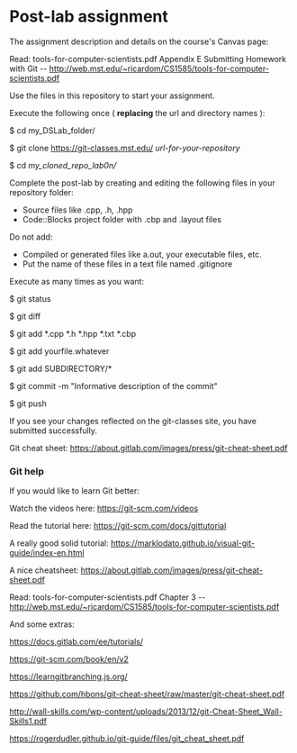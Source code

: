 Post-lab assignment
==============================

The assignment description and details on the course's Canvas page:

Read: tools-for-computer-scientists.pdf Appendix E Submitting Homework with Git -- http://web.mst.edu/~ricardom/CS1585/tools-for-computer-scientists.pdf

Use the files in this repository to start your assignment.

Execute the following once ( **replacing** the url and directory names ):

$ cd my_DSLab_folder/

$ git clone https://git-classes.mst.edu/ _url-for-your-repository_

$ cd _my_cloned_repo_lab0n/_

Complete the post-lab by creating and editing the following files in your repository folder:
* Source files like .cpp, .h, .hpp
* Code::Blocks project folder with .cbp and .layout files


Do not add:
* Compiled or generated files like a.out, your executable files, etc.
* Put the name of these files in a text file named .gitignore

Execute as many times as you want:

$ git status

$ git diff

$ git add *.cpp *.h *.hpp *.txt *.cbp

$ git add yourfile.whatever

$ git add SUBDIRECTORY/*

$ git commit -m "Informative description of the commit"

$ git push

If you see your changes reflected on the git-classes site, you have submitted successfully.

Git cheat sheet: https://about.gitlab.com/images/press/git-cheat-sheet.pdf


### Git help
If you would like to learn Git better:

Watch the videos here: https://git-scm.com/videos

Read the tutorial here: https://git-scm.com/docs/gittutorial

A really good solid tutorial: https://marklodato.github.io/visual-git-guide/index-en.html

A nice cheatsheet: https://about.gitlab.com/images/press/git-cheat-sheet.pdf

Read: tools-for-computer-scientists.pdf Chapter 3 -- http://web.mst.edu/~ricardom/CS1585/tools-for-computer-scientists.pdf

And some extras:

https://docs.gitlab.com/ee/tutorials/

https://git-scm.com/book/en/v2

https://learngitbranching.js.org/

https://github.com/hbons/git-cheat-sheet/raw/master/git-cheat-sheet.pdf

http://wall-skills.com/wp-content/uploads/2013/12/git-Cheat-Sheet_Wall-Skills1.pdf

https://rogerdudler.github.io/git-guide/files/git_cheat_sheet.pdf
